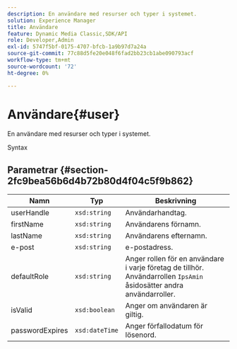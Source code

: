```yaml
---
description: En användare med resurser och typer i systemet.
solution: Experience Manager
title: Användare
feature: Dynamic Media Classic,SDK/API
role: Developer,Admin
exl-id: 5747f5bf-0175-4707-bfcb-1a9b97d7a24a
source-git-commit: 77c88d5fe20e048f6fad2bb23cb1abe090793acf
workflow-type: tm+mt
source-wordcount: '72'
ht-degree: 0%

---
```


# Användare{#user}

En användare med resurser och typer i systemet.

Syntax

## Parametrar {#section-2fc9bea56b6d4b72b80d4f04c5f9b862}

| Namn | Typ | Beskrivning |
|---|---|---|
| userHandle | `xsd:string` | Användarhandtag. |
| firstName | `xsd:string` | Användarens förnamn. |
| lastName | `xsd:string` | Användarens efternamn. |
| e-post | `xsd:string` | e-postadress. |
| defaultRole | `xsd:string` | Anger rollen för en användare i varje företag de tillhör. Användarrollen `IpsAmin` åsidosätter andra användarroller. |
| isValid | `xsd:boolean` | Anger om användaren är giltig. |
| passwordExpires | `xsd:dateTime` | Anger förfallodatum för lösenord. |
